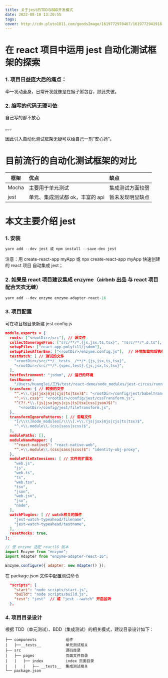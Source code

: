 ```yaml
---
title: 关于jest的TDD与BDD开发模式
date: 2022-08-10 13:20:55
tags:
cover: http://cdn.pluto1811.com/goodsImage/1619772970467/1619772941918.jpg
---
```


# 在 react 项目中运用 jest 自动化测试框架的探索

### 1. 项目日益庞大后的痛点：

牵一发动全身，日常开发就像是在猴子掰包谷，顾此失彼。

### 2. 编写的代码无理可依

自己写的都不放心

。。。

因此引入自动化测试框架无疑可以给自己一剂“安心药”。

# 目前流行的自动化测试框架的对比

| 框架  | 优点                            | 缺点             |
| ----- | :------------------------------ | :--------------- |
| Mocha | 主要用于单元测试                | 集成测试方面较弱 |
| jest  | 单元、集成测试都 ok，丰富的 api | 暂未发现明显缺点 |

# 本文主要介绍 jest

### 1. 安装

```js
yarn add --dev jest 或 npm install --save-dev jest
```

注意：用 create-react-app myApp 或 npx create-react-app myApp 快速创建的 react 项目 自动集成 jest；

### 2. 如果是 react 项目建议集成 enzyme（airbnb 出品 与 react 项目配合天衣无缝）

```js
yarn add --dev enzyme enzyme-adapter-react-16
```

### 3. 项目配置

可在项目根目录新建 jest.config.js

```json
module.exports = {
  roots: ["<rootDir>/src"], // 源文件
  collectCoverageFrom: ["src/**/*.{js,jsx,ts,tsx}", "!src/**/*.d.ts"],  // 生成测试报告需要收集的文件
  setupFiles: ["react-app-polyfill/jsdom"],
  setupFilesAfterEnv: ["<rootDir>/enzyme.config.js"],  // 环境加载完后执行的文件，这里代表的意思是环境加载完后执行在根目录下的enzyme.config.js文件，如下：
  testMatch: [ // 测试的文件
    "<rootDir>/src/**/__tests__/**/*.{js,jsx,ts,tsx}",
    "<rootDir>/src/**/*.{spec,test}.{js,jsx,ts,tsx}",
  ],
  testEnvironment: "jsdom", // 运行的环境
  testRunner:
    "/Users/huanglei/工作/test/react-demo/node_modules/jest-circus/runner.js",
  transform: { // 转换的文件
    "^.+\\.(js|jsx|mjs|cjs|ts|tsx)$": "<rootDir>/config/jest/babelTransform.js",
    "^.+\\.css$": "<rootDir>/config/jest/cssTransform.js",
    "^(?!.*\\.(js|jsx|mjs|cjs|ts|tsx|css|json)$)":
      "<rootDir>/config/jest/fileTransform.js",
  },
  transformIgnorePatterns: [ // 忽略文件
    "[/\\\\]node_modules[/\\\\].+\\.(js|jsx|mjs|cjs|ts|tsx)$",
    "^.+\\.module\\.(css|sass|scss)$",
  ],
  modulePaths: [],
  moduleNameMapper: {
    "^react-native$": "react-native-web",
    "^.+\\.module\\.(css|sass|scss)$": "identity-obj-proxy",
  },
  moduleFileExtensions: [ // 文件的扩展名
    "web.js",
    "js",
    "web.ts",
    "ts",
    "web.tsx",
    "tsx",
    "json",
    "web.jsx",
    "jsx",
    "node",
  ],
  watchPlugins: [ // watch相关的插件
    "jest-watch-typeahead/filename",
    "jest-watch-typeahead/testname",
  ],
  resetMocks: true,
};

```

```js
// 使 enzyme 适配 react16 版本
import Enzyme from "enzyme";
import Adapter from "enzyme-adapter-react-16";

Enzyme.configure({ adapter: new Adapter() });
```

在 package.json 文件中配置测试命令

```json
  "scripts": {
    "start": "node scripts/start.js",
    "build": "node scripts/build.js",
    "test": "jest"  // 或 "jest --watch" 开启监听
  },
```

### 4. 项目目录设计

根据 TDD（单元测试）、BDD（集成测试）的相关模式，建议目录设计如下：

```text
├── components             组件
|   ├──__tests__           单元测试相关
├── src                    源码目录
|   ├── pages              页面文件目录
|   |   ├── index          index 页面目录
|   |   |   ├── __tests__  集成测试相关
└── package.json
```
